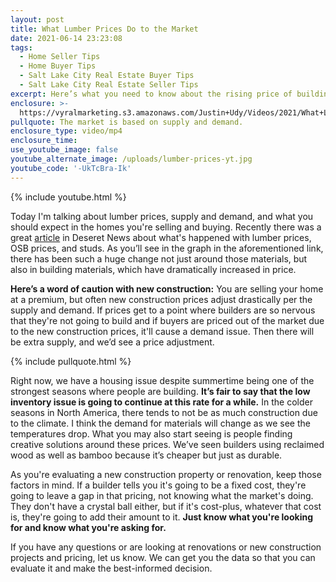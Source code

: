 ```yaml
---
layout: post
title: What Lumber Prices Do to the Market
date: 2021-06-14 23:23:08
tags:
  - Home Seller Tips
  - Home Buyer Tips
  - Salt Lake City Real Estate Buyer Tips
  - Salt Lake City Real Estate Seller Tips
excerpt: Here’s what you need to know about the rising price of building materials.
enclosure: >-
  https://vyralmarketing.s3.amazonaws.com/Justin+Udy/Videos/2021/What+Lumber+Prices+Do+to+the+Market.mp4
pullquote: The market is based on supply and demand.
enclosure_type: video/mp4
enclosure_time:
use_youtube_image: false
youtube_alternate_image: /uploads/lumber-prices-yt.jpg
youtube_code: '-UkTcBra-Ik'
---
```

{% include youtube.html %}

Today I'm talking about lumber prices, supply and demand, and what you should expect in the homes you're selling and buying. Recently there was a great [article](https://www.deseret.com/utah/2021/5/15/22436266/housing-in-the-west-5-staggering-facts-about-utahs-hot-home-market) in Deseret News about what's happened with lumber prices, OSB prices, and studs. As you’ll see in the graph in the aforementioned link, there has been such a huge change not just around those materials, but also in building materials, which have dramatically increased in price.

**Here’s a word of caution with new construction:** You are selling your home at a premium, but often new construction prices adjust drastically per the supply and demand. If prices get to a point where builders are so nervous that they're not going to build and if buyers are priced out of the market due to the new construction prices, it'll cause a demand issue. Then there will be extra supply, and we’d see a price adjustment.

{% include pullquote.html %}

Right now, we have a housing issue despite summertime being one of the strongest seasons where people are building. **It’s fair to say that the low inventory issue is going to continue at this rate for a while.** In the colder seasons in North America, there tends to not be as much construction due to the climate. I think the demand for materials will change as we see the temperatures drop. What you may also start seeing is people finding creative solutions around these prices. We’ve seen builders using reclaimed wood as well as bamboo because it’s cheaper but just as durable.

As you're evaluating a new construction property or renovation, keep those factors in mind. If a builder tells you it's going to be a fixed cost, they're going to leave a gap in that pricing, not knowing what the market's doing. They don't have a crystal ball either, but if it's cost-plus, whatever that cost is, they're going to add their amount to it. **Just know what you're looking for and know what you're asking for.**

If you have any questions or are looking at renovations or new construction projects and pricing, let us know. We can get you the data so that you can evaluate it and make the best-informed decision.
